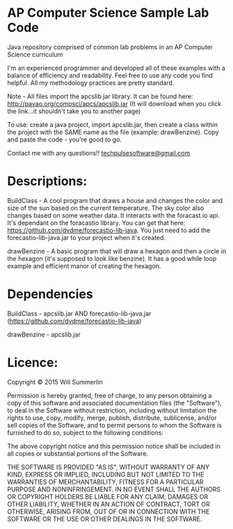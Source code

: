 AP Computer Science Sample Lab Code
=========

Java repository comprised of common lab problems in an AP Computer Science curriculum 

I'm an experienced programmer and developed all of these examples with a balance of efficiency and readability. Feel free to use any code you find helpful. All my methodology practices are pretty standard. 

Note - All files import the apcslib.jar library. It can be found here: http://pavao.org/compsci/apcs/apcslib.jar (It will download when you click the link...it shouldn't take you to another page)

To use: create a java project, import apcslib.jar, then create a class within the project with the SAME name as the file (example: drawBenzine). Copy and paste the code - you're good to go. 

Contact me with any questions!! techpulsesoftware@gmail.com

Descriptions:
=========

  BuildClass - A cool program that draws a house and changes the color and size of the sun based on the current temperature. The sky color also changes based on some weather data. It interacts with the foracast.io api. It's dependant on the foracastio library. You can get that here: https://github.com/dvdme/forecastio-lib-java. You just need to add the forecastio-lib-java.jar to your project when it's created. 
  
  drawBenzine - A basic program that will draw a hexagon and then a circle in the hexagon (it's supposed to look like benzine). It has a good while loop example and efficient manor of creating the hexagon.
  
  
Dependencies 
=========

  BuildClass - apcslib.jar AND forecastio-lib-java.jar (https://github.com/dvdme/forecastio-lib-java)
  
  drawBenzine - apcslib.jar 


Licence:
=========

Copyright © 2015 Will Summerlin

Permission is hereby granted, free of charge, to any person obtaining a copy of this software and associated documentation files (the "Software"), to deal in the Software without restriction, including without limitation the rights to use, copy, modify, merge, publish, distribute, sublicense, and/or sell copies of the Software, and to permit persons to whom the Software is furnished to do so, subject to the following conditions:

The above copyright notice and this permission notice shall be included in all copies or substantial portions of the Software.

THE SOFTWARE IS PROVIDED "AS IS", WITHOUT WARRANTY OF ANY KIND, EXPRESS OR IMPLIED, INCLUDING BUT NOT LIMITED TO THE WARRANTIES OF MERCHANTABILITY, FITNESS FOR A PARTICULAR PURPOSE AND NONINFRINGEMENT. IN NO EVENT SHALL THE AUTHORS OR COPYRIGHT HOLDERS BE LIABLE FOR ANY CLAIM, DAMAGES OR OTHER LIABILITY, WHETHER IN AN ACTION OF CONTRACT, TORT OR OTHERWISE, ARISING FROM, OUT OF OR IN CONNECTION WITH THE SOFTWARE OR THE USE OR OTHER DEALINGS IN THE SOFTWARE.


